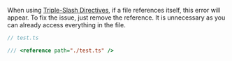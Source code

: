 When using [Triple-Slash Directives](https://www.typescriptlang.org/docs/handbook/triple-slash-directives.html), if a file references itself, this error will appear. To fix the issue, just remove the reference. It is unnecessary as you can already access everything in the file.

```ts
// test.ts

/// <reference path="./test.ts" />
```
